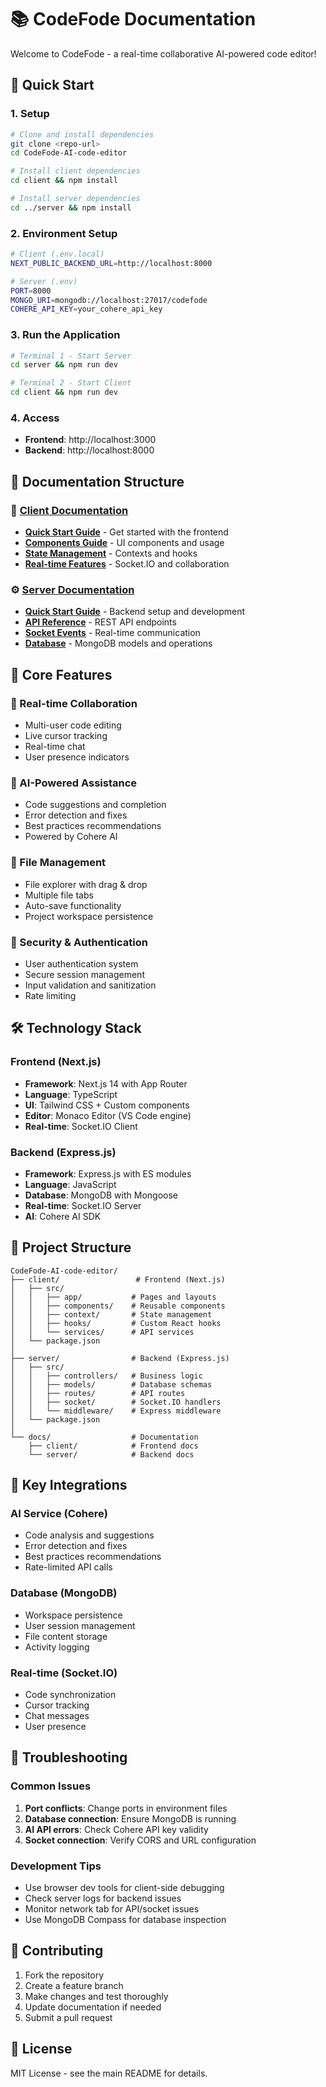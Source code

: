 # 📚 CodeFode Documentation

Welcome to CodeFode - a real-time collaborative AI-powered code editor!

## 🚀 Quick Start

### 1. Setup
```bash
# Clone and install dependencies
git clone <repo-url>
cd CodeFode-AI-code-editor

# Install client dependencies
cd client && npm install

# Install server dependencies  
cd ../server && npm install
```

### 2. Environment Setup
```bash
# Client (.env.local)
NEXT_PUBLIC_BACKEND_URL=http://localhost:8000

# Server (.env)
PORT=8000
MONGO_URI=mongodb://localhost:27017/codefode
COHERE_API_KEY=your_cohere_api_key
```

### 3. Run the Application
```bash
# Terminal 1 - Start Server
cd server && npm run dev

# Terminal 2 - Start Client
cd client && npm run dev
```

### 4. Access
- **Frontend**: http://localhost:3000
- **Backend**: http://localhost:8000

## 📖 Documentation Structure

### 📱 [Client Documentation](./client/)
- **[Quick Start Guide](./client/quick-start.md)** - Get started with the frontend
- **[Components Guide](./client/components.md)** - UI components and usage
- **[State Management](./client/state-management.md)** - Contexts and hooks
- **[Real-time Features](./client/realtime.md)** - Socket.IO and collaboration

### ⚙️ [Server Documentation](./server/)
- **[Quick Start Guide](./server/quick-start.md)** - Backend setup and development
- **[API Reference](./server/api.md)** - REST API endpoints
- **[Socket Events](./server/sockets.md)** - Real-time communication
- **[Database](./server/database.md)** - MongoDB models and operations

## 🔧 Core Features

### 👥 Real-time Collaboration
- Multi-user code editing
- Live cursor tracking
- Real-time chat
- User presence indicators

### 🤖 AI-Powered Assistance
- Code suggestions and completion
- Error detection and fixes
- Best practices recommendations
- Powered by Cohere AI

### 📁 File Management
- File explorer with drag & drop
- Multiple file tabs
- Auto-save functionality
- Project workspace persistence

### 🔐 Security & Authentication
- User authentication system
- Secure session management
- Input validation and sanitization
- Rate limiting

## 🛠️ Technology Stack

### Frontend (Next.js)
- **Framework**: Next.js 14 with App Router
- **Language**: TypeScript
- **UI**: Tailwind CSS + Custom components
- **Editor**: Monaco Editor (VS Code engine)
- **Real-time**: Socket.IO Client

### Backend (Express.js)
- **Framework**: Express.js with ES modules
- **Language**: JavaScript
- **Database**: MongoDB with Mongoose
- **Real-time**: Socket.IO Server
- **AI**: Cohere AI SDK

## 📁 Project Structure

```
CodeFode-AI-code-editor/
├── client/                 # Frontend (Next.js)
│   ├── src/
│   │   ├── app/           # Pages and layouts
│   │   ├── components/    # Reusable components
│   │   ├── context/       # State management
│   │   ├── hooks/         # Custom React hooks
│   │   └── services/      # API services
│   └── package.json
│
├── server/                # Backend (Express.js)
│   ├── src/
│   │   ├── controllers/   # Business logic
│   │   ├── models/        # Database schemas
│   │   ├── routes/        # API routes
│   │   ├── socket/        # Socket.IO handlers
│   │   └── middleware/    # Express middleware
│   └── package.json
│
└── docs/                  # Documentation
    ├── client/            # Frontend docs
    └── server/            # Backend docs
```

## 🔗 Key Integrations

### AI Service (Cohere)
- Code analysis and suggestions
- Error detection and fixes
- Best practices recommendations
- Rate-limited API calls

### Database (MongoDB)
- Workspace persistence
- User session management
- File content storage
- Activity logging

### Real-time (Socket.IO)
- Code synchronization
- Cursor tracking
- Chat messages
- User presence

## 🚨 Troubleshooting

### Common Issues
1. **Port conflicts**: Change ports in environment files
2. **Database connection**: Ensure MongoDB is running
3. **AI API errors**: Check Cohere API key validity
4. **Socket connection**: Verify CORS and URL configuration

### Development Tips
- Use browser dev tools for client-side debugging
- Check server logs for backend issues
- Monitor network tab for API/socket issues
- Use MongoDB Compass for database inspection

## 📝 Contributing

1. Fork the repository
2. Create a feature branch
3. Make changes and test thoroughly
4. Update documentation if needed
5. Submit a pull request

## 📄 License

MIT License - see the main README for details.